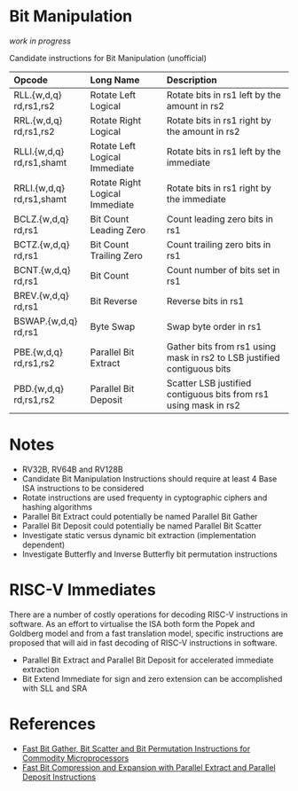 Bit Manipulation
=====================

_work in progress_

Candidate instructions for Bit Manipulation (unofficial)

Opcode                    | Long Name                      | Description
:----------               | :-------------                 | :---------------
RLL.{w,d,q} rd,rs1,rs2    | Rotate Left Logical            | Rotate bits in rs1 left by the amount in rs2 
RRL.{w,d,q} rd,rs1,rs2    | Rotate Right Logical           | Rotate bits in rs1 right by the amount in rs2
RLLI.{w,d,q} rd,rs1,shamt | Rotate Left Logical Immediate  | Rotate bits in rs1 left by the immediate
RRLI.{w,d,q} rd,rs1,shamt | Rotate Right Logical Immediate | Rotate bits in rs1 right by the immediate
BCLZ.{w,d,q} rd,rs1       | Bit Count Leading Zero         | Count leading zero bits in rs1
BCTZ.{w,d,q} rd,rs1       | Bit Count Trailing Zero        | Count trailing zero bits in rs1
BCNT.{w,d,q} rd,rs1       | Bit Count                      | Count number of bits set in rs1
BREV.{w,d,q} rd,rs1       | Bit Reverse                    | Reverse bits in rs1
BSWAP.{w,d,q} rd,rs1      | Byte Swap                      | Swap byte order in rs1
PBE.{w,d,q} rd,rs1,rs2    | Parallel Bit Extract           | Gather bits from rs1 using mask in rs2 to LSB justified contiguous bits
PBD.{w,d,q} rd,rs1,rs2    | Parallel Bit Deposit           | Scatter LSB justified contiguous bits from rs1 using mask in rs2

Notes
==========
- RV32B, RV64B and RV128B
- Candidate Bit Manipulation Instructions should require at least 4 Base ISA instructions to be considered
- Rotate instructions are used frequenty in cyptographic ciphers and hashing algorithms
- Parallel Bit Extract could potentially be named Parallel Bit Gather
- Parallel Bit Deposit could potentially be named Parallel Bit Scatter
- Investigate static versus dynamic bit extraction (implementation dependent)
- Investigate Butterfly and Inverse Butterfly bit permutation instructions

RISC-V Immediates
=======================

There are a number of costly operations for decoding RISC-V instructions in software.
As an effort to virtualise the ISA both form the Popek and Goldberg model and from
a fast translation model, specific instructions are proposed that will aid in fast
decoding of RISC-V instructions in software.

- Parallel Bit Extract and Parallel Bit Deposit for accelerated immediate extraction
- Bit Extend Immediate for sign and zero extension can be accomplished with SLL and SRA

References
================
- [Fast Bit Gather, Bit Scatter and Bit Permutation Instructions for Commodity Microprocessors](http://palms.princeton.edu/system/files/Hilewitz_JSPS_08.pdf)
- [Fast Bit Compression and Expansion with Parallel Extract and Parallel Deposit Instructions](http://palms.ee.princeton.edu/PALMSopen/hilewitz06FastBitCompression.pdf)
